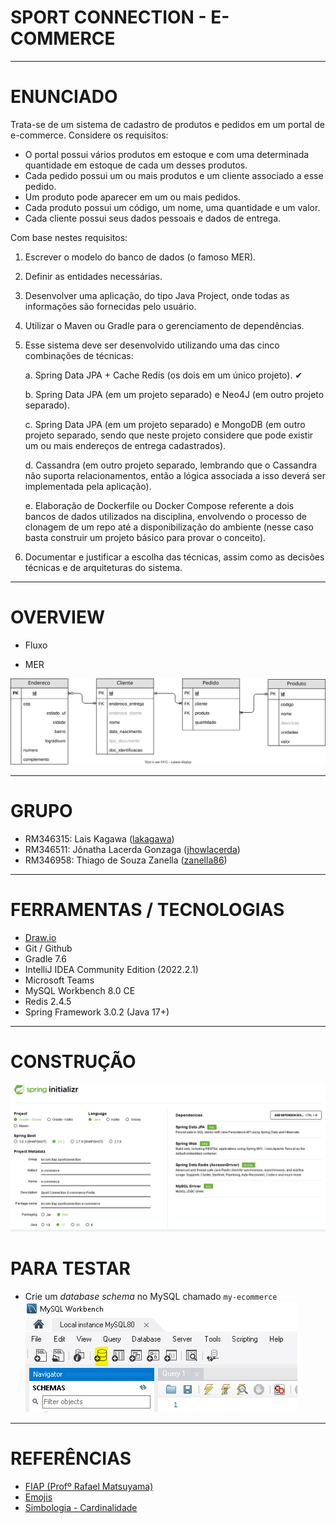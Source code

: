 # SPORT CONNECTION - E-COMMERCE

---

# ENUNCIADO

Trata-se de um sistema de cadastro de produtos e pedidos em um portal de e-commerce. Considere
os requisitos:
- O portal possui vários produtos em estoque e com uma determinada quantidade em estoque de
cada um desses produtos.
- Cada pedido possui um ou mais produtos e um cliente associado a esse pedido.
- Um produto pode aparecer em um ou mais pedidos.
- Cada produto possui um código, um nome, uma quantidade e um valor.
- Cada cliente possui seus dados pessoais e dados de entrega.

Com base nestes requisitos:

1. Escrever o modelo do banco de dados (o famoso MER).
2. Definir as entidades necessárias.
3. Desenvolver uma aplicação, do tipo Java Project, onde todas as informações são fornecidas pelo
   usuário.
4. Utilizar o Maven ou Gradle para o gerenciamento de dependências.
5. Esse sistema deve ser desenvolvido utilizando uma das cinco combinações de técnicas:
   
   a. Spring Data JPA + Cache Redis (os dois em um único projeto). ✔
   
   b. Spring Data JPA (em um projeto separado) e Neo4J (em outro projeto separado).
   
   c. Spring Data JPA (em um projeto separado) e MongoDB (em outro projeto separado, sendo
   que neste projeto considere que pode existir um ou mais endereços de entrega
   cadastrados).
   
   d. Cassandra (em outro projeto separado, lembrando que o Cassandra não suporta
   relacionamentos, então a lógica associada a isso deverá ser implementada pela aplicação).
   
   e. Elaboração de Dockerfile ou Docker Compose referente a dois bancos de dados utilizados
   na disciplina, envolvendo o processo de clonagem de um repo até a disponibilização do
   ambiente (nesse caso basta construir um projeto básico para provar o conceito).

6. Documentar e justificar a escolha das técnicas, assim como as decisões técnicas e de arquiteturas
do sistema.

---

# OVERVIEW

- Fluxo
<!--
![FLUXO](docs/fluxo.PNG)
-->

- MER

![MER](docs/MER.svg)

---

# GRUPO

- RM346315: Lais Kagawa ([lakagawa](https://github.com/lakagawa))
- RM346511: Jônatha Lacerda Gonzaga ([jhowlacerda](https://github.com/jhowlacerda))
- RM346958: Thiago de Souza Zanella ([zanella86](https://github.com/zanella86))

<!--

---

# REPOSITÓRIO RELACIONADOS
-->

---

# FERRAMENTAS / TECNOLOGIAS
- [Draw.io](https://app.diagrams.net/)
- Git / Github
- Gradle 7.6
- IntelliJ IDEA Community Edition (2022.2.1)
- Microsoft Teams
- MySQL Workbench 8.0 CE
- Redis 2.4.5
- Spring Framework 3.0.2 (Java 17+)

---

# CONSTRUÇÃO

![Spring Initializr](docs/spring-initializr-setup-mysql.PNG)

# PARA TESTAR

- Crie um *database schema* no MySQL chamado `my-ecommerce`
![MySQL-Create-Schema](docs/mysql-schema-create.PNG)

---

# REFERÊNCIAS

- [FIAP (Profº Rafael Matsuyama)](https://github.com/rafaelmatsuyama/FIAP-2022-SCJ-JavaPersistence)
- [Emojis](https://github.com/markdown-templates/markdown-emojis)
- [Simbologia - Cardinalidade](https://cadernodeprova.com.br/notacao-pe-de-galinha-cardinalidade/)
